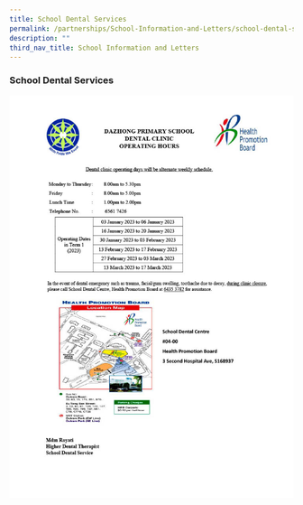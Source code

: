 ```yaml
---
title: School Dental Services
permalink: /partnerships/School-Information-and-Letters/school-dental-services/
description: ""
third_nav_title: School Information and Letters
---
```

### School Dental Services

![](/images/050123_Dental.jpg)